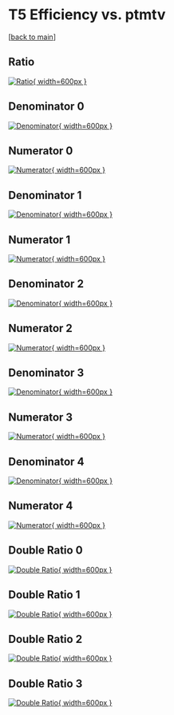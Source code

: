 # T5 Efficiency vs. ptmtv

[[back to main](./)]



## Ratio

[![Ratio](../mtv/var/T5_loweta_0_1_eff_ptmtv.png){ width=600px }](../mtv/var/T5_loweta_0_1_eff_ptmtv.pdf)

## Denominator 0

[![Denominator](../mtv/den/T5_loweta_0_1_eff_ptmtv_den0.png){ width=600px }](../mtv/den/T5_loweta_0_1_eff_ptmtv_den0.pdf)

## Numerator 0

[![Numerator](../mtv/num/T5_loweta_0_1_eff_ptmtv_num0.png){ width=600px }](../mtv/num/T5_loweta_0_1_eff_ptmtv_num0.pdf)

## Denominator 1

[![Denominator](../mtv/den/T5_loweta_0_1_eff_ptmtv_den1.png){ width=600px }](../mtv/den/T5_loweta_0_1_eff_ptmtv_den1.pdf)

## Numerator 1

[![Numerator](../mtv/num/T5_loweta_0_1_eff_ptmtv_num1.png){ width=600px }](../mtv/num/T5_loweta_0_1_eff_ptmtv_num1.pdf)

## Denominator 2

[![Denominator](../mtv/den/T5_loweta_0_1_eff_ptmtv_den2.png){ width=600px }](../mtv/den/T5_loweta_0_1_eff_ptmtv_den2.pdf)

## Numerator 2

[![Numerator](../mtv/num/T5_loweta_0_1_eff_ptmtv_num2.png){ width=600px }](../mtv/num/T5_loweta_0_1_eff_ptmtv_num2.pdf)

## Denominator 3

[![Denominator](../mtv/den/T5_loweta_0_1_eff_ptmtv_den3.png){ width=600px }](../mtv/den/T5_loweta_0_1_eff_ptmtv_den3.pdf)

## Numerator 3

[![Numerator](../mtv/num/T5_loweta_0_1_eff_ptmtv_num3.png){ width=600px }](../mtv/num/T5_loweta_0_1_eff_ptmtv_num3.pdf)

## Denominator 4

[![Denominator](../mtv/den/T5_loweta_0_1_eff_ptmtv_den4.png){ width=600px }](../mtv/den/T5_loweta_0_1_eff_ptmtv_den4.pdf)

## Numerator 4

[![Numerator](../mtv/num/T5_loweta_0_1_eff_ptmtv_num4.png){ width=600px }](../mtv/num/T5_loweta_0_1_eff_ptmtv_num4.pdf)

## Double Ratio 0

[![Double Ratio](../mtv/ratio/T5_loweta_0_1_eff_ptmtv_ratio0.png){ width=600px }](../mtv/ratio/T5_loweta_0_1_eff_ptmtv_ratio0.pdf)

## Double Ratio 1

[![Double Ratio](../mtv/ratio/T5_loweta_0_1_eff_ptmtv_ratio1.png){ width=600px }](../mtv/ratio/T5_loweta_0_1_eff_ptmtv_ratio1.pdf)

## Double Ratio 2

[![Double Ratio](../mtv/ratio/T5_loweta_0_1_eff_ptmtv_ratio2.png){ width=600px }](../mtv/ratio/T5_loweta_0_1_eff_ptmtv_ratio2.pdf)

## Double Ratio 3

[![Double Ratio](../mtv/ratio/T5_loweta_0_1_eff_ptmtv_ratio3.png){ width=600px }](../mtv/ratio/T5_loweta_0_1_eff_ptmtv_ratio3.pdf)

